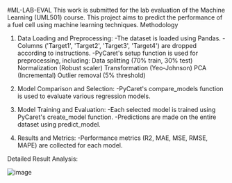 #ML-LAB-EVAL
This work is submitted for the lab evaluation of the Machine Learning (UML501) course. This project aims to predict the performance of a fuel cell using machine learning techniques.
Methodology

1. Data Loading and Preprocessing:
-The dataset is loaded using Pandas.
-Columns ('Target1', 'Target2', 'Target3', 'Target4') are dropped according to instructions.
-PyCaret's setup function is used for preprocessing, including:
       Data splitting (70% train, 30% test)
       Normalization (Robust scaler)
       Transformation (Yeo-Johnson)
       PCA (Incremental)
       Outlier removal (5% threshold)
   
2. Model Comparison and Selection:
-PyCaret's compare_models function is used to evaluate various regression models.

3. Model Training and Evaluation:
-Each selected model is trained using PyCaret's create_model function.
-Predictions are made on the entire dataset using predict_model.

4. Results and Metrics:
-Performance metrics (R2, MAE, MSE, RMSE, MAPE) are collected for each model.

Detailed Result Analysis:

![image](https://github.com/user-attachments/assets/e5df5628-e0a5-447b-8e46-30d4dc6af631)




